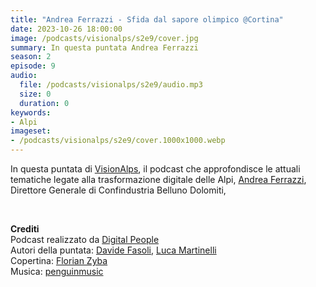 ```yaml
---
title: "Andrea Ferrazzi - Sfida dal sapore olimpico @Cortina"
date: 2023-10-26 18:00:00
image: /podcasts/visionalps/s2e9/cover.jpg
summary: In questa puntata Andrea Ferrazzi
season: 2
episode: 9
audio:
  file: /podcasts/visionalps/s2e9/audio.mp3
  size: 0
  duration: 0
keywords:
- Alpi
imageset:
- /podcasts/visionalps/s2e9/cover.1000x1000.webp
---
```


In questa puntata di [VisionAlps](https://www.visionalps.com/), il podcast che approfondisce le attuali tematiche legate alla trasformazione digitale delle Alpi, [Andrea Ferrazzi](https://www.linkedin.com/in/andrea-ferrazzi-1b0064a7/), Direttore Generale di Confindustria Belluno Dolomiti, 

<br>

**Crediti**<br>
Podcast realizzato da [Digital People](https://w3id.org/digitalpeople)<br>
Autori della puntata: [Davide Fasoli](https://www.linkedin.com/in/davide-fasoli-2b3246179/), [Luca Martinelli](https://www.linkedin.com/in/luca-martinelli/)<br>
Copertina: [Florian Zyba](https://www.linkedin.com/in/florian-zyba/)<br>
Musica: [penguinmusic](https://pixabay.com/users/penguinmusic-24940186/)